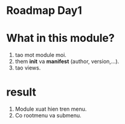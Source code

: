 # Roadmap Day1

# What in this module?
1.  tao mot module moi.
2.  them __init__ va __manifest__ (author, version,...).
3.  tao views.

# result
1. Module xuat hien tren menu.
2. Co rootmenu va submenu.
